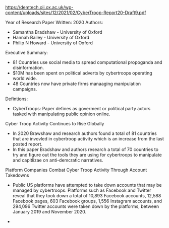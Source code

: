 https://demtech.oii.ox.ac.uk/wp-content/uploads/sites/12/2021/02/CyberTroop-Report20-Draft9.pdf

Year of Research Paper Written: 2020
Authors:
- Samantha Bradshaw - University of Oxford
- Hannah Bailey - University of Oxford
- Philip N Howard - University of Oxford

Executive Summary:
- 81 Countries use social media to spread computational propoganda and disinformation.
- $10M has been spent on political adverts by cybertroops operating world wide.
- 48 Countries now have private firms manaaging manipulation campaigns.


Defintions:
- CyberTroops: Paper defines as goverment or political party actors tasked with manipulating public opinion online.



Cyber Troop Activity Continues to Rise Globally
- In 2020 Brawshaw and research authors found a total of 81 countries that are invovled in cybertroop activity which is an increase from the last posted report.
- In this paper Bradshaw and authors research a total of 70 countries to try and figure out the tools they are using for cybertroops to manipulate and capitlizae on anti-demcratic narratives.

Platform Companies Combat Cyber Troop Activity Through Account Takedowns
- Public US platforms have attempted to take down accounts that may be managed by cybertroops. Platforms such as Facebook and Twitter reveal that they took down a total of 10,893  Facebook  accounts,  12,588  Facebook  pages,  603 Facebook groups,  1,556  Instagram accounts,  and  294,096 Twitter accounts were taken down by the platforms, between January 2019 and November 2020.

- 

